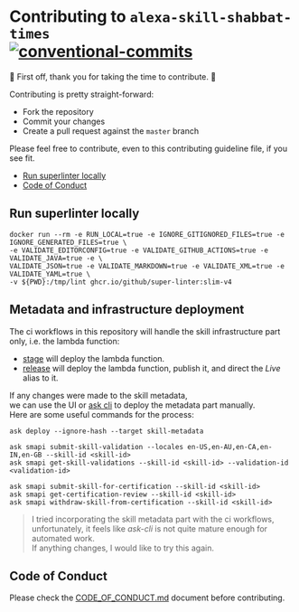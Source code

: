 # Contributing to `alexa-skill-shabbat-times`</br>[![conventional-commits]][0]

:clap: First off, thank you for taking the time to contribute. :clap:

Contributing is pretty straight-forward:

- Fork the repository
- Commit your changes
- Create a pull request against the `master` branch

Please feel free to contribute, even to this contributing guideline file, if you see fit.

- [Run superlinter locally](#run-superlinter-locally)
- [Code of Conduct](#code-of-conduct)

## Run superlinter locally

```shell
docker run --rm -e RUN_LOCAL=true -e IGNORE_GITIGNORED_FILES=true -e IGNORE_GENERATED_FILES=true \
-e VALIDATE_EDITORCONFIG=true -e VALIDATE_GITHUB_ACTIONS=true -e VALIDATE_JAVA=true -e \
VALIDATE_JSON=true -e VALIDATE_MARKDOWN=true -e VALIDATE_XML=true -e VALIDATE_YAML=true \
-v ${PWD}:/tmp/lint ghcr.io/github/super-linter:slim-v4
```

## Metadata and infrastructure deployment

The ci workflows in this repository will handle the skill infrastructure part only, i.e. the lambda
function:

- [stage](workflows/stage.yml) will deploy the lambda function.
- [release](workflows/release.yml) will deploy the lambda function, publish it, and direct the
  *Live* alias to it.

If any changes were made to the skill metadata,</br>
we can use the UI or [ask cli][1] to deploy the metadata part manually.</br>
Here are some useful commands for the process:

```shell
ask deploy --ignore-hash --target skill-metadata

ask smapi submit-skill-validation --locales en-US,en-AU,en-CA,en-IN,en-GB --skill-id <skill-id>
ask smapi get-skill-validations --skill-id <skill-id> --validation-id <validation-id>

ask smapi submit-skill-for-certification --skill-id <skill-id>
ask smapi get-certification-review --skill-id <skill-id>
ask smapi withdraw-skill-from-certification --skill-id <skill-id>

```

> I tried incorporating the skill metadata part with the ci workflows,</br>
> unfortunately, it feels like *ask-cli* is not quite mature enough for automated work.</br>
> If anything changes, I would like to try this again.

## Code of Conduct

Please check the [CODE_OF_CONDUCT.md](CODE_OF_CONDUCT.md) document before contributing.

<!-- Real Links -->
[0]: https://conventionalcommits.org
[1]: https://developer.amazon.com/en-US/docs/alexa/smapi/ask-cli-command-reference.html
<!-- Badges Links -->
[conventional-commits]: https://img.shields.io/badge/Conventional%20Commits-1.0.0-yellow.svg
